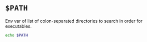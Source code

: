 # `$PATH`

Env var of list of colon-separated directories to search in order for executables.

```bash
echo $PATH
```
